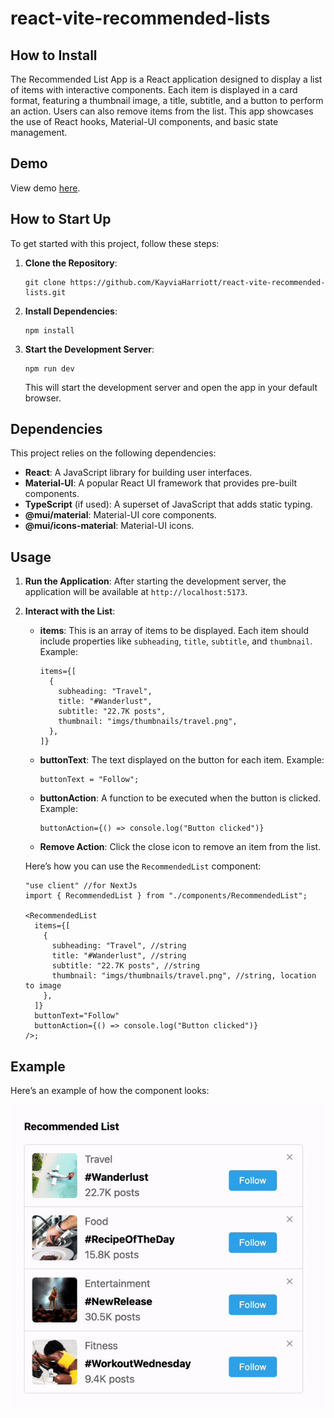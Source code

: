 # react-vite-recommended-lists

## How to Install

The Recommended List App is a React application designed to display a list of items with interactive components. Each item is displayed in a card format, featuring a thumbnail image, a title, subtitle, and a button to perform an action. Users can also remove items from the list. This app showcases the use of React hooks, Material-UI components, and basic state management.

## Demo

View demo [here](https://react-vite-recommended-lists.netlify.app).

## How to Start Up

To get started with this project, follow these steps:

1. **Clone the Repository**:

   ```
   git clone https://github.com/KayviaHarriott/react-vite-recommended-lists.git
   ```

2. **Install Dependencies**:

   ```
   npm install
   ```

3. **Start the Development Server**:
   ```
   npm run dev
   ```
   This will start the development server and open the app in your default browser.

## Dependencies

This project relies on the following dependencies:

- **React**: A JavaScript library for building user interfaces.
- **Material-UI**: A popular React UI framework that provides pre-built components.
- **TypeScript** (if used): A superset of JavaScript that adds static typing.
- **@mui/material**: Material-UI core components.
- **@mui/icons-material**: Material-UI icons.

## Usage

1. **Run the Application**:
   After starting the development server, the application will be available at `http://localhost:5173`.

2. **Interact with the List**:

   - **items**: This is an array of items to be displayed. Each item should include properties like `subheading`, `title`, `subtitle`, and `thumbnail`. Example:

     ```tsx
     items={[
       {
         subheading: "Travel",
         title: "#Wanderlust",
         subtitle: "22.7K posts",
         thumbnail: "imgs/thumbnails/travel.png",
       },
     ]}
     ```

   - **buttonText**: The text displayed on the button for each item. Example:

     ```tsx
     buttonText = "Follow";
     ```

   - **buttonAction**: A function to be executed when the button is clicked. Example:

     ```tsx
     buttonAction={() => console.log("Button clicked")}
     ```

   - **Remove Action**: Click the close icon to remove an item from the list.

   Here’s how you can use the `RecommendedList` component:

   ```tsx
   "use client" //for NextJs
   import { RecommendedList } from "./components/RecommendedList";

   <RecommendedList
     items={[
       {
         subheading: "Travel", //string
         title: "#Wanderlust", //string
         subtitle: "22.7K posts", //string
         thumbnail: "imgs/thumbnails/travel.png", //string, location to image
       },
     ]}
     buttonText="Follow"
     buttonAction={() => console.log("Button clicked")}
   />;
   ```

## Example

Here’s an example of how the component looks:

![Recommended List App Screenshot](https://raw.githubusercontent.com/KayviaHarriott/react-vite-recommended-lists/main/public/imgs/sample.gif)
